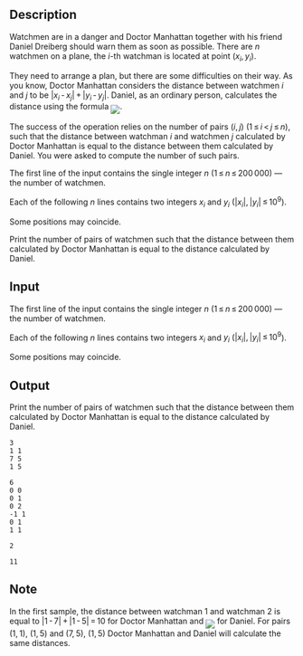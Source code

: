 ## Description

<div><p>Watchmen are in a danger and Doctor Manhattan together with his friend Daniel Dreiberg should warn them as soon as possible. There are <span class="tex-span"><i>n</i></span> watchmen on a plane, the <span class="tex-span"><i>i</i></span>-th watchman is located at point <span class="tex-span">(<i>x</i><sub class="lower-index"><i>i</i></sub>, <i>y</i><sub class="lower-index"><i>i</i></sub>)</span>.</p><p>They need to arrange a plan, but there are some difficulties on their way. As you know, Doctor Manhattan considers the distance between watchmen <span class="tex-span"><i>i</i></span> and <span class="tex-span"><i>j</i></span> to be <span class="tex-span">|<i>x</i><sub class="lower-index"><i>i</i></sub> - <i>x</i><sub class="lower-index"><i>j</i></sub>| + |<i>y</i><sub class="lower-index"><i>i</i></sub> - <i>y</i><sub class="lower-index"><i>j</i></sub>|</span>. Daniel, as an ordinary person, calculates the distance using the formula <img align="middle" class="tex-formula" src="file://XYgxOti0.png" style="max-width: 100.0%;max-height: 100.0%;">.</p><p>The success of the operation relies on the number of pairs <span class="tex-span">(<i>i</i>, <i>j</i>)</span> (<span class="tex-span">1 ≤ <i>i</i> &lt; <i>j</i> ≤ <i>n</i></span>), such that the distance between watchman <span class="tex-span"><i>i</i></span> and watchmen <span class="tex-span"><i>j</i></span> calculated by Doctor Manhattan is equal to the distance between them calculated by Daniel. You were asked to compute the number of such pairs.</p></div><div class="input-specification"><p>The first line of the input contains the single integer <span class="tex-span"><i>n</i></span> (<span class="tex-span">1 ≤ <i>n</i> ≤ 200 000</span>)&nbsp;— the number of watchmen.</p><p>Each of the following <span class="tex-span"><i>n</i></span> lines contains two integers <span class="tex-span"><i>x</i><sub class="lower-index"><i>i</i></sub></span> and <span class="tex-span"><i>y</i><sub class="lower-index"><i>i</i></sub></span> (<span class="tex-span">|<i>x</i><sub class="lower-index"><i>i</i></sub>|, |<i>y</i><sub class="lower-index"><i>i</i></sub>| ≤ 10<sup class="upper-index">9</sup></span>).</p><p>Some positions may coincide.</p></div><div class="output-specification"><p>Print the number of pairs of watchmen such that the distance between them calculated by Doctor Manhattan is equal to the distance calculated by Daniel.</p></div>

## Input

<p>The first line of the input contains the single integer <span class="tex-span"><i>n</i></span> (<span class="tex-span">1 ≤ <i>n</i> ≤ 200 000</span>)&nbsp;— the number of watchmen.</p><p>Each of the following <span class="tex-span"><i>n</i></span> lines contains two integers <span class="tex-span"><i>x</i><sub class="lower-index"><i>i</i></sub></span> and <span class="tex-span"><i>y</i><sub class="lower-index"><i>i</i></sub></span> (<span class="tex-span">|<i>x</i><sub class="lower-index"><i>i</i></sub>|, |<i>y</i><sub class="lower-index"><i>i</i></sub>| ≤ 10<sup class="upper-index">9</sup></span>).</p><p>Some positions may coincide.</p>

## Output

<p>Print the number of pairs of watchmen such that the distance between them calculated by Doctor Manhattan is equal to the distance calculated by Daniel.</p>





```input1
3
1 1
7 5
1 5

```




```input2
6
0 0
0 1
0 2
-1 1
0 1
1 1

```




```output1
2

```




```output2
11

```



## Note

<p>In the first sample, the distance between watchman <span class="tex-span">1</span> and watchman <span class="tex-span">2</span> is equal to <span class="tex-span">|1 - 7| + |1 - 5| = 10</span> for Doctor Manhattan and <img align="middle" class="tex-formula" src="file://b9TZU8c6.png" style="max-width: 100.0%;max-height: 100.0%;"> for Daniel. For pairs <span class="tex-span">(1, 1)</span>, <span class="tex-span">(1, 5)</span> and <span class="tex-span">(7, 5)</span>, <span class="tex-span">(1, 5)</span> Doctor Manhattan and Daniel will calculate the same distances.</p>
